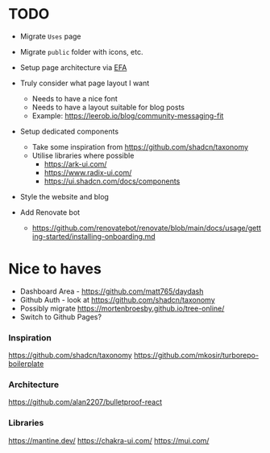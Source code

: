 # TODO

- Migrate `Uses` page
- Migrate `public` folder with icons, etc.

- Setup page architecture via [EFA](https://michalzalecki.com/elegant-frontend-architecture/)

- Truly consider what page layout I want

  - Needs to have a nice font
  - Needs to have a layout suitable for blog posts
  - Example: https://leerob.io/blog/community-messaging-fit

- Setup dedicated components

  - Take some inspiration from https://github.com/shadcn/taxonomy
  - Utilise libraries where possible
    - https://ark-ui.com/
    - https://www.radix-ui.com/
    - https://ui.shadcn.com/docs/components

- Style the website and blog

- Add Renovate bot
  - https://github.com/renovatebot/renovate/blob/main/docs/usage/getting-started/installing-onboarding.md

# Nice to haves

- Dashboard Area - https://github.com/matt765/daydash
- Github Auth - look at https://github.com/shadcn/taxonomy
- Possibly migrate https://mortenbroesby.github.io/tree-online/
- Switch to Github Pages?

### Inspiration

https://github.com/shadcn/taxonomy
https://github.com/mkosir/turborepo-boilerplate

### Architecture

https://github.com/alan2207/bulletproof-react

### Libraries

https://mantine.dev/
https://chakra-ui.com/
https://mui.com/
